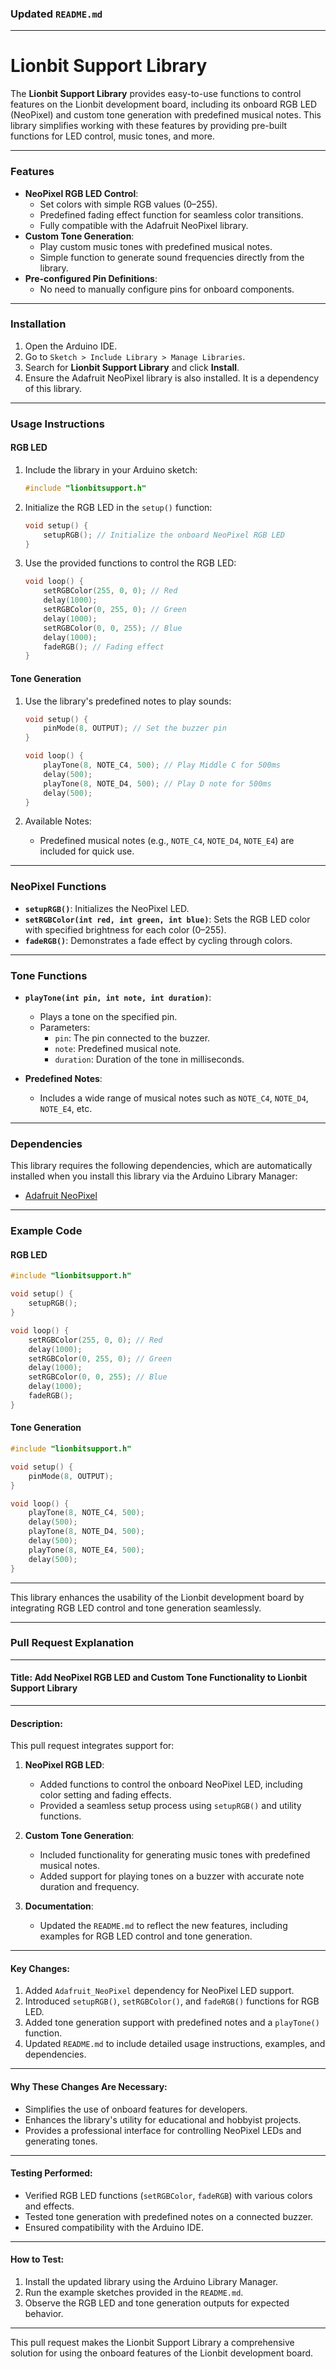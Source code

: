 ### Updated `README.md`

---

# Lionbit Support Library

The **Lionbit Support Library** provides easy-to-use functions to control features on the Lionbit development board, including its onboard RGB LED (NeoPixel) and custom tone generation with predefined musical notes. This library simplifies working with these features by providing pre-built functions for LED control, music tones, and more.

---

### Features
- **NeoPixel RGB LED Control**:
  - Set colors with simple RGB values (0–255).
  - Predefined fading effect function for seamless color transitions.
  - Fully compatible with the Adafruit NeoPixel library.
- **Custom Tone Generation**:
  - Play custom music tones with predefined musical notes.
  - Simple function to generate sound frequencies directly from the library.
- **Pre-configured Pin Definitions**:
  - No need to manually configure pins for onboard components.

---

### Installation

1. Open the Arduino IDE.
2. Go to `Sketch > Include Library > Manage Libraries`.
3. Search for **Lionbit Support Library** and click **Install**.
4. Ensure the Adafruit NeoPixel library is also installed. It is a dependency of this library.

---

### Usage Instructions

#### RGB LED

1. Include the library in your Arduino sketch:
    ```cpp
    #include "lionbitsupport.h"
    ```

2. Initialize the RGB LED in the `setup()` function:
    ```cpp
    void setup() {
        setupRGB(); // Initialize the onboard NeoPixel RGB LED
    }
    ```

3. Use the provided functions to control the RGB LED:
    ```cpp
    void loop() {
        setRGBColor(255, 0, 0); // Red
        delay(1000);
        setRGBColor(0, 255, 0); // Green
        delay(1000);
        setRGBColor(0, 0, 255); // Blue
        delay(1000);
        fadeRGB(); // Fading effect
    }
    ```

#### Tone Generation

1. Use the library's predefined notes to play sounds:
    ```cpp
    void setup() {
        pinMode(8, OUTPUT); // Set the buzzer pin
    }

    void loop() {
        playTone(8, NOTE_C4, 500); // Play Middle C for 500ms
        delay(500);
        playTone(8, NOTE_D4, 500); // Play D note for 500ms
        delay(500);
    }
    ```

2. Available Notes:
   - Predefined musical notes (e.g., `NOTE_C4`, `NOTE_D4`, `NOTE_E4`) are included for quick use.

---

### NeoPixel Functions

- **`setupRGB()`**: Initializes the NeoPixel LED.
- **`setRGBColor(int red, int green, int blue)`**: Sets the RGB LED color with specified brightness for each color (0–255).
- **`fadeRGB()`**: Demonstrates a fade effect by cycling through colors.

---

### Tone Functions

- **`playTone(int pin, int note, int duration)`**:
  - Plays a tone on the specified pin.
  - Parameters:
    - `pin`: The pin connected to the buzzer.
    - `note`: Predefined musical note.
    - `duration`: Duration of the tone in milliseconds.

- **Predefined Notes**:
  - Includes a wide range of musical notes such as `NOTE_C4`, `NOTE_D4`, `NOTE_E4`, etc.

---

### Dependencies

This library requires the following dependencies, which are automatically installed when you install this library via the Arduino Library Manager:
- [Adafruit NeoPixel](https://github.com/adafruit/Adafruit_NeoPixel)

---

### Example Code

#### RGB LED
```cpp
#include "lionbitsupport.h"

void setup() {
    setupRGB();
}

void loop() {
    setRGBColor(255, 0, 0); // Red
    delay(1000);
    setRGBColor(0, 255, 0); // Green
    delay(1000);
    setRGBColor(0, 0, 255); // Blue
    delay(1000);
    fadeRGB();
}
```

#### Tone Generation
```cpp
#include "lionbitsupport.h"

void setup() {
    pinMode(8, OUTPUT);
}

void loop() {
    playTone(8, NOTE_C4, 500);
    delay(500);
    playTone(8, NOTE_D4, 500);
    delay(500);
    playTone(8, NOTE_E4, 500);
    delay(500);
}
```

---

This library enhances the usability of the Lionbit development board by integrating RGB LED control and tone generation seamlessly. 

--- 

### Pull Request Explanation

---

#### Title: Add NeoPixel RGB LED and Custom Tone Functionality to Lionbit Support Library

---

#### Description:

This pull request integrates support for:
1. **NeoPixel RGB LED**:
   - Added functions to control the onboard NeoPixel LED, including color setting and fading effects.
   - Provided a seamless setup process using `setupRGB()` and utility functions.

2. **Custom Tone Generation**:
   - Included functionality for generating music tones with predefined musical notes.
   - Added support for playing tones on a buzzer with accurate note duration and frequency.

3. **Documentation**:
   - Updated the `README.md` to reflect the new features, including examples for RGB LED control and tone generation.

---

#### Key Changes:
1. Added `Adafruit_NeoPixel` dependency for NeoPixel LED support.
2. Introduced `setupRGB()`, `setRGBColor()`, and `fadeRGB()` functions for RGB LED.
3. Added tone generation support with predefined notes and a `playTone()` function.
4. Updated `README.md` to include detailed usage instructions, examples, and dependencies.

---

#### Why These Changes Are Necessary:
- Simplifies the use of onboard features for developers.
- Enhances the library's utility for educational and hobbyist projects.
- Provides a professional interface for controlling NeoPixel LEDs and generating tones.

---

#### Testing Performed:
- Verified RGB LED functions (`setRGBColor`, `fadeRGB`) with various colors and effects.
- Tested tone generation with predefined notes on a connected buzzer.
- Ensured compatibility with the Arduino IDE.

---

#### How to Test:
1. Install the updated library using the Arduino Library Manager.
2. Run the example sketches provided in the `README.md`.
3. Observe the RGB LED and tone generation outputs for expected behavior.

---

This pull request makes the Lionbit Support Library a comprehensive solution for using the onboard features of the Lionbit development board.
